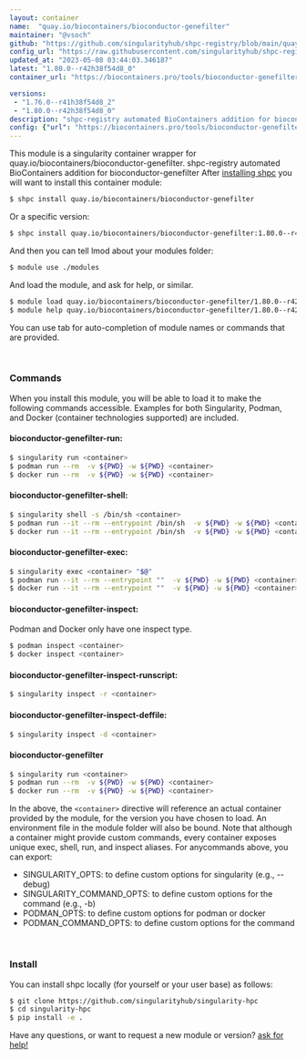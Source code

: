 ```yaml
---
layout: container
name:  "quay.io/biocontainers/bioconductor-genefilter"
maintainer: "@vsoch"
github: "https://github.com/singularityhub/shpc-registry/blob/main/quay.io/biocontainers/bioconductor-genefilter/container.yaml"
config_url: "https://raw.githubusercontent.com/singularityhub/shpc-registry/main/quay.io/biocontainers/bioconductor-genefilter/container.yaml"
updated_at: "2023-05-08 03:44:03.346187"
latest: "1.80.0--r42h38f54d8_0"
container_url: "https://biocontainers.pro/tools/bioconductor-genefilter"

versions:
 - "1.76.0--r41h38f54d8_2"
 - "1.80.0--r42h38f54d8_0"
description: "shpc-registry automated BioContainers addition for bioconductor-genefilter"
config: {"url": "https://biocontainers.pro/tools/bioconductor-genefilter", "maintainer": "@vsoch", "description": "shpc-registry automated BioContainers addition for bioconductor-genefilter", "latest": {"1.80.0--r42h38f54d8_0": "sha256:bb0e456be2899b4ca41d58f34a2ff83c6b215aba32221af8497b567d6bdad0e8"}, "tags": {"1.76.0--r41h38f54d8_2": "sha256:2c36dd9a71a0014a4905740549d8d6352f694116d191623803b52dc7597e833d", "1.80.0--r42h38f54d8_0": "sha256:bb0e456be2899b4ca41d58f34a2ff83c6b215aba32221af8497b567d6bdad0e8"}, "docker": "quay.io/biocontainers/bioconductor-genefilter"}
---
```


This module is a singularity container wrapper for quay.io/biocontainers/bioconductor-genefilter.
shpc-registry automated BioContainers addition for bioconductor-genefilter
After [installing shpc](#install) you will want to install this container module:


```bash
$ shpc install quay.io/biocontainers/bioconductor-genefilter
```

Or a specific version:

```bash
$ shpc install quay.io/biocontainers/bioconductor-genefilter:1.80.0--r42h38f54d8_0
```

And then you can tell lmod about your modules folder:

```bash
$ module use ./modules
```

And load the module, and ask for help, or similar.

```bash
$ module load quay.io/biocontainers/bioconductor-genefilter/1.80.0--r42h38f54d8_0
$ module help quay.io/biocontainers/bioconductor-genefilter/1.80.0--r42h38f54d8_0
```

You can use tab for auto-completion of module names or commands that are provided.

<br>

### Commands

When you install this module, you will be able to load it to make the following commands accessible.
Examples for both Singularity, Podman, and Docker (container technologies supported) are included.

#### bioconductor-genefilter-run:

```bash
$ singularity run <container>
$ podman run --rm  -v ${PWD} -w ${PWD} <container>
$ docker run --rm  -v ${PWD} -w ${PWD} <container>
```

#### bioconductor-genefilter-shell:

```bash
$ singularity shell -s /bin/sh <container>
$ podman run --it --rm --entrypoint /bin/sh  -v ${PWD} -w ${PWD} <container>
$ docker run --it --rm --entrypoint /bin/sh  -v ${PWD} -w ${PWD} <container>
```

#### bioconductor-genefilter-exec:

```bash
$ singularity exec <container> "$@"
$ podman run --it --rm --entrypoint ""  -v ${PWD} -w ${PWD} <container> "$@"
$ docker run --it --rm --entrypoint ""  -v ${PWD} -w ${PWD} <container> "$@"
```

#### bioconductor-genefilter-inspect:

Podman and Docker only have one inspect type.

```bash
$ podman inspect <container>
$ docker inspect <container>
```

#### bioconductor-genefilter-inspect-runscript:

```bash
$ singularity inspect -r <container>
```

#### bioconductor-genefilter-inspect-deffile:

```bash
$ singularity inspect -d <container>
```



#### bioconductor-genefilter

```bash
$ singularity run <container>
$ podman run --rm  -v ${PWD} -w ${PWD} <container>
$ docker run --rm  -v ${PWD} -w ${PWD} <container>
```


In the above, the `<container>` directive will reference an actual container provided
by the module, for the version you have chosen to load. An environment file in the
module folder will also be bound. Note that although a container
might provide custom commands, every container exposes unique exec, shell, run, and
inspect aliases. For anycommands above, you can export:

 - SINGULARITY_OPTS: to define custom options for singularity (e.g., --debug)
 - SINGULARITY_COMMAND_OPTS: to define custom options for the command (e.g., -b)
 - PODMAN_OPTS: to define custom options for podman or docker
 - PODMAN_COMMAND_OPTS: to define custom options for the command

<br>

### Install

You can install shpc locally (for yourself or your user base) as follows:

```bash
$ git clone https://github.com/singularityhub/singularity-hpc
$ cd singularity-hpc
$ pip install -e .
```

Have any questions, or want to request a new module or version? [ask for help!](https://github.com/singularityhub/singularity-hpc/issues)